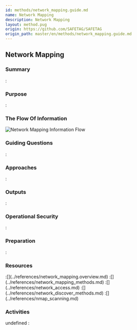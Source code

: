 ```yaml
---
id: methods/network_mapping.guide.md
name: Network Mapping
description: Network Mapping
layout: method.pug
origin: https://github.com/SAFETAG/SAFETAG
origin_path: master/en/methods/network_mapping.guide.md
---
```


## Network Mapping

### Summary
:[](../methods/network_mapping/summary.md)
### Purpose
:[](../methods/network_mapping/purpose.md)
### The Flow Of Information
![Network Mapping Information Flow](images/info_flows/network_mapping.svg)

### Guiding Questions
:[](../methods/network_mapping/guiding_questions.md)
### Approaches
:[](../methods/network_mapping/approaches.md)
### Outputs
:[](../methods/network_mapping/output.md)
### Operational Security
:[](../methods/network_mapping/operational_security.md)
### Preparation
:[](../methods/network_mapping/preparation.md)
### Resources
<div class="greybox">
:[](../references/network_mapping.overview.md)
:[](../references/network_mapping_methods.md)
:[](../references/network_access.md)
:[](../references/network_discover_methods.md)
:[](../references/nmap_scanning.md)
</div>

### Activities

undefined
:[](../references/footnotes.md)
